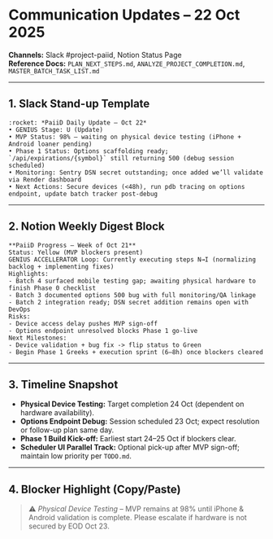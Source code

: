 # Communication Updates – 22 Oct 2025

**Channels:** Slack #project-paiid, Notion Status Page  
**Reference Docs:** `PLAN_NEXT_STEPS.md`, `ANALYZE_PROJECT_COMPLETION.md`, `MASTER_BATCH_TASK_LIST.md`

---

## 1. Slack Stand-up Template
```
:rocket: *PaiiD Daily Update – Oct 22*
• GENIUS Stage: U (Update)
• MVP Status: 98% – waiting on physical device testing (iPhone + Android loaner pending)
• Phase 1 Status: Options scaffolding ready; `/api/expirations/{symbol}` still returning 500 (debug session scheduled)
• Monitoring: Sentry DSN secret outstanding; once added we’ll validate via Render dashboard
• Next Actions: Secure devices (<48h), run pdb tracing on options endpoint, update batch tracker post-debug
```

---

## 2. Notion Weekly Digest Block
```
**PaiiD Progress – Week of Oct 21**
Status: Yellow (MVP blockers present)
GENIUS ACCELLERATOR Loop: Currently executing steps N→I (normalizing backlog + implementing fixes)
Highlights:
- Batch 4 surfaced mobile testing gap; awaiting physical hardware to finish Phase 0 checklist
- Batch 3 documented options 500 bug with full monitoring/QA linkage
- Batch 2 integration ready; DSN secret addition remains open with DevOps
Risks:
- Device access delay pushes MVP sign-off
- Options endpoint unresolved blocks Phase 1 go-live
Next Milestones:
- Device validation + bug fix -> flip status to Green
- Begin Phase 1 Greeks + execution sprint (6–8h) once blockers cleared
```

---

## 3. Timeline Snapshot
- **Physical Device Testing:** Target completion 24 Oct (dependent on hardware availability).  
- **Options Endpoint Debug:** Session scheduled 23 Oct; expect resolution or follow-up plan same day.  
- **Phase 1 Build Kick-off:** Earliest start 24–25 Oct if blockers clear.  
- **Scheduler UI Parallel Track:** Optional pick-up after MVP sign-off; maintain low priority per `TODO.md`.

---

## 4. Blocker Highlight (Copy/Paste)
> :warning: *Physical Device Testing* – MVP remains at 98% until iPhone & Android validation is complete. Please escalate if hardware is not secured by EOD Oct 23.

